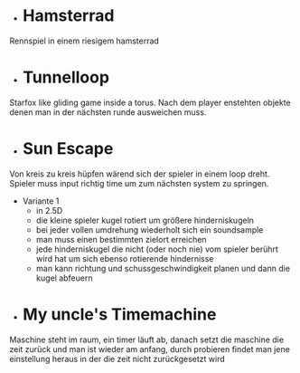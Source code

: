 

* # Hamsterrad
Rennspiel in einem riesigem hamsterrad

* # Tunnelloop
Starfox like gliding game inside a torus.
Nach dem player enstehten objekte denen man in der nächsten runde ausweichen muss.

* # Sun Escape
Von kreis zu kreis hüpfen wärend sich der spieler in einem loop dreht.
Spieler muss input richtig time um zum nächsten system zu springen.
- Variante 1
    * in 2.5D
    * die kleine spieler kugel rotiert um größere hinderniskugeln
    * bei jeder vollen umdrehung wiederholt sich ein soundsample
    * man muss einen bestimmten zielort erreichen
    * jede hinderniskugel die nicht (oder noch nie) vom spieler berührt wird hat um sich ebenso rotierende hindernisse
    * man kann richtung und schussgeschwindigkeit planen und dann die kugel abfeuern


* # My uncle's Timemachine
Maschine steht im raum, ein timer läuft ab, danach setzt die maschine die zeit zurück und 
man ist wieder am anfang, durch probieren findet man jene einstellung heraus in der die 
zeit nicht zurückgesetzt wird



